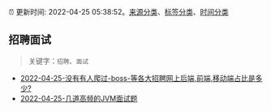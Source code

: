 :alarm_clock: 更新时间: 2022-04-25 05:38:52。[来源分类](../README.md)、[标签分类](../TAGS.md)、[时间分类](../TIMELINE.md)

## 招聘面试


> 关键字：`招聘`、`面试`



- [2022-04-25-没有有人爬过-boss-等各大招聘网上后端,前端,移动端占比是多少?](https://www.v2ex.com/t/849108) 
- [2022-04-25-几道高频的JVM面试题](https://toutiao.io/k/zgzh3st) 
